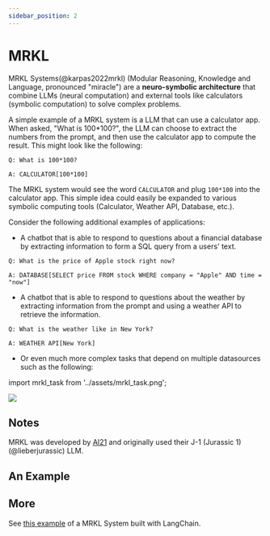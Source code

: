 ```yaml
---
sidebar_position: 2
---
```


# MRKL

MRKL Systems(@karpas2022mrkl) (Modular Reasoning, Knowledge and Language, pronounced "miracle") 
are a **neuro-symbolic architecture** that combine LLMs (neural computation) and external 
tools like calculators (symbolic computation) 
to solve complex problems. 

A simple example of a MRKL system is a LLM that can 
use a calculator app. When asked, "What is 100*100?", the LLM can choose to
extract the numbers from the prompt, and then use the calculator app to compute
the result. This might look like the following:

```
Q: What is 100*100?

A: CALCULATOR[100*100]
```

The MRKL system would see the word `CALCULATOR` and plug `100*100` into the calculator app.
This simple idea could easily be expanded to various symbolic computing tools (Calculator, Weather API, Database, etc.).

Consider the following additional examples of applications: 

- A chatbot that is able to respond to questions about a financial database by 
extracting information to form a SQL query from a users' text.

```
Q: What is the price of Apple stock right now?

A: DATABASE[SELECT price FROM stock WHERE company = "Apple" AND time = "now"]
```

- A chatbot that is able to respond to questions about the weather by extracting
information from the prompt and using a weather API to retrieve the information.

```
Q: What is the weather like in New York?

A: WEATHER API[New York]
```

- Or even much more complex tasks that depend on multiple datasources such as the
following:


import mrkl_task from '../assets/mrkl_task.png';

<div style={{textAlign: 'center'}}>
  <img src={mrkl_task} style={{width: "500px"}} />
</div>


## Notes
MRKL was developed by [AI21](https://www.ai21.com/) and originally used their 
J-1 (Jurassic 1)(@lieberjurassic) LLM.


## An Example





## More

See [this example](https://langchain.readthedocs.io/en/latest/examples/agents/mrkl.html) of a MRKL System
built with LangChain.

